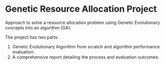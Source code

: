 # Genetic Resource Allocation Project

Approach to solve a resource allocation problem using Genetic Evolutionary concepts into an algorithm (GA).

The project has two parts:

1. Genetic Evolutionary Algorithm from scratch and algorithm performance evaluation.
2. A comprehensive report detailing the process and evaluation outcomes.



